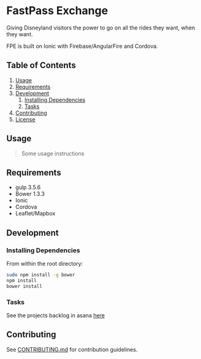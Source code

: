 # FastPass Exchange

Giving Disneyland visitors the power to go on all the rides they want, when they want.

FPE is built on Ionic with Firebase/AngularFire and Cordova.

## Table of Contents

1. [Usage](#Usage)
1. [Requirements](#requirements)
1. [Development](#development)
    1. [Installing Dependencies](#installing-dependencies)
    1. [Tasks](#tasks)
1. [Contributing](#contributing)
1. [License](#license)

## Usage

> Some usage instructions

## Requirements

- gulp 3.5.6
- Bower 1.3.3
- Ionic
- Cordova
- Leaflet/Mapbox

## Development

### Installing Dependencies

From within the root directory:

```sh
sudo npm install -g bower
npm install
bower install
```

### Tasks

See the projects backlog in asana [here](https://app.asana.com/0/14550132432706/14550132432706)

## Contributing

See [CONTRIBUTING.md](CONTRIBUTING.md) for contribution guidelines.
